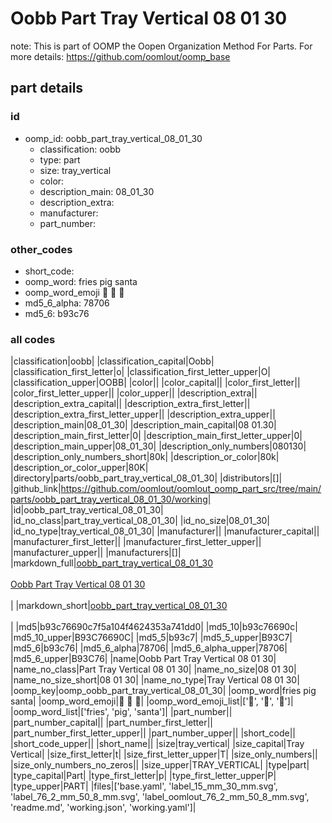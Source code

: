 # Oobb Part Tray Vertical 08 01 30  

note: This is part of OOMP the Oopen Organization Method For Parts. For more details: https://github.com/oomlout/oomp_base

##  part details





### id
* oomp_id: oobb_part_tray_vertical_08_01_30
  * classification: oobb
  * type: part
  * size: tray_vertical
  * color: 
  * description_main: 08_01_30
  * description_extra: 
  * manufacturer: 
  * part_number: 

### other_codes
* short_code: 
* oomp_word: fries pig santa
* oomp_word_emoji :fries: :pig: :santa:
* md5_6_alpha: 78706
* md5_6: b93c76

### all codes 
|classification|oobb|
|classification_capital|Oobb|
|classification_first_letter|o|
|classification_first_letter_upper|O|
|classification_upper|OOBB|
|color||
|color_capital||
|color_first_letter||
|color_first_letter_upper||
|color_upper||
|description_extra||
|description_extra_capital||
|description_extra_first_letter||
|description_extra_first_letter_upper||
|description_extra_upper||
|description_main|08_01_30|
|description_main_capital|08 01.30|
|description_main_first_letter|0|
|description_main_first_letter_upper|0|
|description_main_upper|08_01_30|
|description_only_numbers|080130|
|description_only_numbers_short|80k|
|description_or_color|80k|
|description_or_color_upper|80K|
|directory|parts/oobb_part_tray_vertical_08_01_30|
|distributors|[]|
|github_link|https://github.com/oomlout/oomlout_oomp_part_src/tree/main/parts/oobb_part_tray_vertical_08_01_30/working|
|id|oobb_part_tray_vertical_08_01_30|
|id_no_class|part_tray_vertical_08_01_30|
|id_no_size|08_01_30|
|id_no_type|tray_vertical_08_01_30|
|manufacturer||
|manufacturer_capital||
|manufacturer_first_letter||
|manufacturer_first_letter_upper||
|manufacturer_upper||
|manufacturers|[]|
|markdown_full|[oobb_part_tray_vertical_08_01_30](https://github.com/oomlout/oomlout_oomp_part_src/tree/main/parts/oobb_part_tray_vertical_08_01_30/working)<br>[](https://github.com/oomlout/oomlout_oomp_part_src/tree/main/parts/oobb_part_tray_vertical_08_01_30/working)<br>[Oobb Part Tray Vertical 08 01 30](https://github.com/oomlout/oomlout_oomp_part_src/tree/main/parts/oobb_part_tray_vertical_08_01_30/working)<br><br>|
|markdown_short|[oobb_part_tray_vertical_08_01_30](https://github.com/oomlout/oomlout_oomp_part_src/tree/main/parts/oobb_part_tray_vertical_08_01_30/working)<br><br>|
|md5|b93c76690c7f5a104f4624353a741dd0|
|md5_10|b93c76690c|
|md5_10_upper|B93C76690C|
|md5_5|b93c7|
|md5_5_upper|B93C7|
|md5_6|b93c76|
|md5_6_alpha|78706|
|md5_6_alpha_upper|78706|
|md5_6_upper|B93C76|
|name|Oobb Part Tray Vertical 08 01 30|
|name_no_class|Part Tray Vertical 08 01 30|
|name_no_size|08 01 30|
|name_no_size_short|08 01 30|
|name_no_type|Tray Vertical 08 01 30|
|oomp_key|oomp_oobb_part_tray_vertical_08_01_30|
|oomp_word|fries pig santa|
|oomp_word_emoji|:fries: :pig: :santa:|
|oomp_word_emoji_list|[':fries:', ':pig:', ':santa:']|
|oomp_word_list|['fries', 'pig', 'santa']|
|part_number||
|part_number_capital||
|part_number_first_letter||
|part_number_first_letter_upper||
|part_number_upper||
|short_code||
|short_code_upper||
|short_name||
|size|tray_vertical|
|size_capital|Tray Vertical|
|size_first_letter|t|
|size_first_letter_upper|T|
|size_only_numbers||
|size_only_numbers_no_zeros||
|size_upper|TRAY_VERTICAL|
|type|part|
|type_capital|Part|
|type_first_letter|p|
|type_first_letter_upper|P|
|type_upper|PART|
|files|['base.yaml', 'label_15_mm_30_mm.svg', 'label_76_2_mm_50_8_mm.svg', 'label_oomlout_76_2_mm_50_8_mm.svg', 'readme.md', 'working.json', 'working.yaml']|
